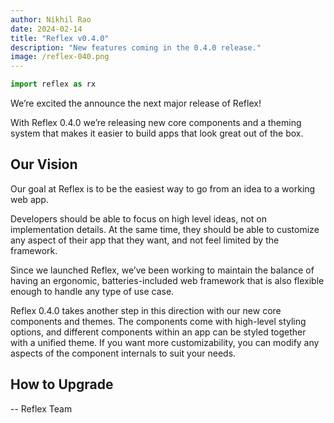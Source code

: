 ```yaml
---
author: Nikhil Rao
date: 2024-02-14
title: "Reflex v0.4.0"
description: "New features coming in the 0.4.0 release."
image: /reflex-040.png
---
```


```python exec
import reflex as rx
```

We’re excited the announce the next major release of Reflex! 

With Reflex 0.4.0 we’re releasing new core components and a theming system that makes it easier to build apps that look great out of the box.

## Our Vision

Our goal at Reflex is to be the easiest way to go from an idea to a working web app.

Developers should be able to focus on high level ideas, not on implementation details.
At the same time, they should be able to customize any aspect of their app that they want, and not feel limited by the framework.

Since we launched Reflex, we’ve been working to maintain the balance of having an ergonomic, batteries-included web framework that is also flexible enough to handle any type of use case.

Reflex 0.4.0 takes another step in this direction with our new core components and themes.
The components come with high-level styling options, and different components within an app can be styled together with a unified theme.
If you want more customizability, you can modify any aspects of the component internals to suit your needs.

## How to Upgrade



-- Reflex Team